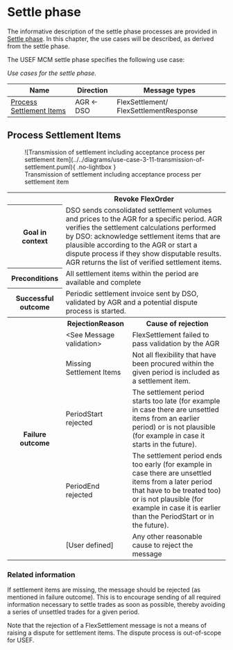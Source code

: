 <!--
SPDX-FileCopyrightText: 2020-2023 Contributors to the Shapeshifter project

SPDX-License-Identifier: Apache-2.0
-->

# Settle phase

The informative description of the settle phase processes are provided in [Settle phase](../../general-description/settle-phase.md).
In this chapter, the use cases will be described, as derived from the settle phase.

The USEF MCM settle phase specifies the following use case:

_Use cases for the settle phase._

| Name                                                  | Direction | Message types                          |
|-------------------------------------------------------|-----------|----------------------------------------|
| [Process Settlement Items](#process-settlement-items) | AGR ← DSO | FlexSettlement/ FlexSettlementResponse |

## Process Settlement Items

<figure markdown>
  ![Transmission of settlement including acceptance process per settlement item](../../diagrams/use-case-3-11-transmission-of-settlement.puml){ .no-lightbox }
  <figcaption>Transmission of settlement including acceptance process per settlement item</figcaption>
</figure>

<table>
  <tr>
    <th></th>
    <th colspan="2">Revoke FlexOrder</th>
  </tr>
  <tr>
    <th>Goal in context</th>
    <td colspan="2">DSO sends consolidated settlement volumes and prices to the AGR for a specific period. AGR verifies the settlement calculations performed by DSO: acknowledge settlement items that are plausible according to the AGR or start a dispute process if they show disputable results. AGR returns the list of verified settlement items.</td>
  </tr>
  <tr>
    <th>Preconditions</th>
    <td colspan="2">All settlement items within the period are available and complete</td>
  </tr>
  <tr>
    <th>Successful outcome</th>
    <td colspan="2">Periodic settlement invoice sent by DSO, validated by AGR and a potential dispute process is started.</td>
  </tr>
  <tr>
    <th rowspan="6">Failure outcome</th>
    <th>RejectionReason</th>
    <th>Cause of rejection</th>
  </tr>
  <tr>
    <td>&lt;See Message validation&gt;</td>
    <td>FlexSettlement failed to pass validation by the AGR</td>
  </tr>
  <tr>
    <td>Missing Settlement Items</td>
    <td>Not all flexibility that have been procured within the given period is included as a settlement item.</td>
  </tr>
  <tr>
    <td>PeriodStart rejected</td>
    <td>The settlement period starts too late (for example in case there are unsettled items from an earlier period) or is not plausible (for example in case it starts in the future).</td>
  </tr>
  <tr>
    <td>PeriodEnd rejected</td>
    <td>The settlement period ends too early (for example in case there are unsettled items from a later period that have to be treated too) or is not plausible (for example in case it is earlier than the PeriodStart or in the future).</td>
  </tr>
  <tr>
    <td>[User defined]</td>
    <td>Any other reasonable cause to reject the message</td>
  </tr>
</table>

### Related information

If settlement items are missing, the message should be rejected (as mentioned in failure outcome).
This is to encourage sending of all required information necessary to settle trades as soon as possible, thereby avoiding a series of unsettled trades for a given period.

Note that the rejection of a FlexSettlement message is not a means of raising a dispute for settlement items.
The dispute process is out-of-scope for USEF.
